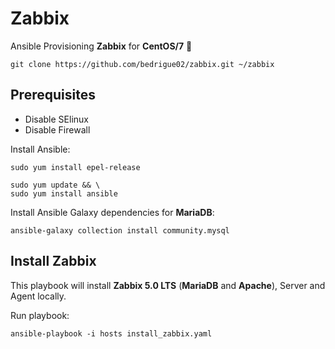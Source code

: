 # Zabbix
Ansible Provisioning **Zabbix** for **CentOS/7** :rocket:

```
git clone https://github.com/bedrigue02/zabbix.git ~/zabbix
```

## Prerequisites
- Disable SElinux
- Disable Firewall

 
Install Ansible:
```
sudo yum install epel-release

sudo yum update && \
sudo yum install ansible
```

Install Ansible Galaxy dependencies for **MariaDB**:
```
ansible-galaxy collection install community.mysql
```

## Install **Zabbix**
This playbook will install **Zabbix 5.0 LTS** (**MariaDB** and **Apache**), Server and Agent locally.


Run playbook:
```
ansible-playbook -i hosts install_zabbix.yaml
```
